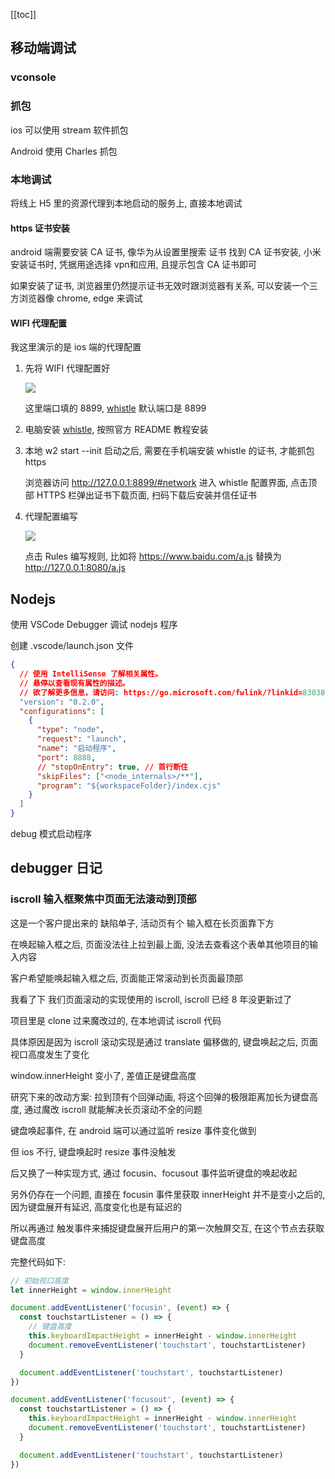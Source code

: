 [[toc]]

## 移动端调试

### vconsole

### 抓包

ios 可以使用 stream 软件抓包

Android 使用 Charles 抓包

### 本地调试

将线上 H5 里的资源代理到本地启动的服务上, 直接本地调试

#### https 证书安装

android 端需要安装 CA 证书, 像华为从设置里搜索 证书 找到 CA 证书安装, 小米安装证书时, 凭据用途选择 vpn和应用, 且提示包含 CA 证书即可

如果安装了证书, 浏览器里仍然提示证书无效时跟浏览器有关系, 可以安装一个三方浏览器像 chrome, edge 来调试



#### WIFI 代理配置

我这里演示的是 ios 端的代理配置

1. 先将 WIFI 代理配置好

   ![](https://image.xjq.icu/2024/7/10/1720608110014_%E5%BE%AE%E4%BF%A1%E5%9B%BE%E7%89%87_20240710184141.png)

   这里端口填的 8899, [whistle](https://github.com/avwo/whistle) 默认端口是 8899

2. 电脑安装 [whistle](https://github.com/avwo/whistle), 按照官方 README 教程安装

3. 本地 w2 start --init 启动之后, 需要在手机端安装 whistle 的证书, 才能抓包 https

   浏览器访问 http://127.0.0.1:8899/#network 进入 whistle 配置界面, 点击顶部 HTTPS 栏弹出证书下载页面, 扫码下载后安装并信任证书

4. 代理配置编写

   ![](https://image.xjq.icu/2024/7/10/1720608505663_Snipaste_2024-07-10_18-48-16.png)

   点击 Rules 编写规则, 比如将 https://www.baidu.com/a.js 替换为 http://127.0.0.1:8080/a.js

## Nodejs

使用 VSCode Debugger 调试 nodejs 程序

创建 .vscode/launch.json 文件

```json
{
  // 使用 IntelliSense 了解相关属性。
  // 悬停以查看现有属性的描述。
  // 欲了解更多信息，请访问: https://go.microsoft.com/fwlink/?linkid=830387
  "version": "0.2.0",
  "configurations": [
    {
      "type": "node",
      "request": "launch",
      "name": "启动程序",
      "port": 8888,
      // "stopOnEntry": true, // 首行断住
      "skipFiles": ["<node_internals>/**"],
      "program": "${workspaceFolder}/index.cjs"
    }
  ]
}
```

debug 模式启动程序

## debugger 日记

### iscroll 输入框聚焦中页面无法滚动到顶部

这是一个客户提出来的 缺陷单子, 活动页有个 输入框在长页面靠下方

在唤起输入框之后, 页面没法往上拉到最上面, 没法去查看这个表单其他项目的输入内容

客户希望能唤起输入框之后, 页面能正常滚动到长页面最顶部

我看了下 我们页面滚动的实现使用的 iscroll, iscroll 已经 8 年没更新过了

项目里是 clone 过来魔改过的, 在本地调试 iscroll 代码

具体原因是因为 iscroll 滚动实现是通过 translate 偏移做的, 键盘唤起之后, 页面视口高度发生了变化

window.innerHeight 变小了, 差值正是键盘高度

研究下来的改动方案: 拉到顶有个回弹动画, 将这个回弹的极限距离加长为键盘高度, 通过魔改 iscroll 就能解决长页滚动不全的问题

键盘唤起事件, 在 android 端可以通过监听 resize 事件变化做到

但 ios 不行, 键盘唤起时 resize 事件没触发

后又换了一种实现方式, 通过 focusin、focusout 事件监听键盘的唤起收起

另外仍存在一个问题, 直接在 focusin 事件里获取 innerHeight 并不是变小之后的, 因为键盘展开有延迟, 高度变化也是有延迟的

所以再通过 触发事件来捕捉键盘展开后用户的第一次触屏交互, 在这个节点去获取键盘高度

完整代码如下:

```js
// 初始视口高度
let innerHeight = window.innerHeight

document.addEventListener('focusin', (event) => {
  const touchstartListener = () => {
    // 键盘高度
    this.keyboardImpactHeight = innerHeight - window.innerHeight
    document.removeEventListener('touchstart', touchstartListener)
  }

  document.addEventListener('touchstart', touchstartListener)
})

document.addEventListener('focusout', (event) => {
  const touchstartListener = () => {
    this.keyboardImpactHeight = innerHeight - window.innerHeight
    document.removeEventListener('touchstart', touchstartListener)
  }

  document.addEventListener('touchstart', touchstartListener)
})
```
